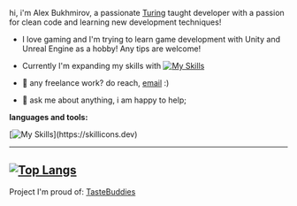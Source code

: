 hi, i'm Alex Bukhmirov, a passionate <a href="https://www.buymeacoffee.com/abhisheknaiidu" target="_blank">Turing</a> taught developer with a passion for clean code and learning new development techniques!

 - I love gaming and I'm trying to learn game development with Unity and Unreal Engine as a hobby! Any tips are welcome!
 - Currently I'm expanding my skills with [![My Skills](https://skillicons.dev/icons?i=cpp)](https://skillicons.dev)
 
 
  
- 💼 any freelance work? do reach, [email](mailto:alexbukhmirov@gmail.com) :)
- 💬 ask me about anything, i am happy to help;

**languages and tools:**  

[![My Skills](https://skillicons.dev/icons?i=bootstrap,js,html,css,cs,discord,dotnet,git,github,linkedin,postgres,postman,replit,unity,unreal,visualstudio,)](https://skillicons.dev)

--------
[![Top Langs](https://github-readme-stats.vercel.app/api/top-langs/?username=abukhmirov&hide=css)](https://github.com/abukhmirov/github-readme-stats)
--------

Project I'm proud of:
[TasteBuddies](https://github.com/abukhmirov/TasteBuddies)

